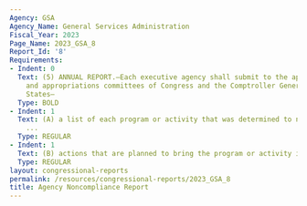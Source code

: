 ```yaml
---
Agency: GSA
Agency_Name: General Services Administration
Fiscal_Year: 2023
Page_Name: 2023_GSA_8
Report_Id: '8'
Requirements:
- Indent: 0
  Text: (5) ANNUAL REPORT.—Each executive agency shall submit to the appropriate authorizing
    and appropriations committees of Congress and the Comptroller General of the United
    States—
  Type: BOLD
- Indent: 1
  Text: (A) a list of each program or activity that was determined to not be in compliance
    ...
  Type: REGULAR
- Indent: 1
  Text: (B) actions that are planned to bring the program or activity into compliance.
  Type: REGULAR
layout: congressional-reports
permalink: /resources/congressional-reports/2023_GSA_8
title: Agency Noncompliance Report
---
```


